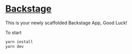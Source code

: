 # [Backstage](https://backstage.io)

This is your newly scaffolded Backstage App, Good Luck!

To start 

```sh
yarn install
yarn dev
```